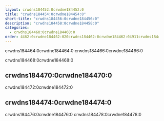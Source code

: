 ```yaml
---
layout: crwdns184452:0crwdne184452:0
title: "crwdns184454:0crwdne184454:0"
short-title: "crwdns184456:0crwdne184456:0"
description: "crwdns184458:0crwdne184458:0"
categories:
  - crwdns184460:0crwdne184460:0
order: 4462:0crwdne184462:020crwdns184462:0crwdne184462:04911crwdns184462:0crwdne184462:0
---
```


crwdns184464:0crwdne184464:0 crwdns184466:0crwdne184466:0

crwdns184468:0crwdne184468:0

## crwdns184470:0crwdne184470:0

crwdns184472:0crwdne184472:0

## crwdns184474:0crwdne184474:0

crwdns184476:0crwdne184476:0 crwdns184478:0crwdne184478:0